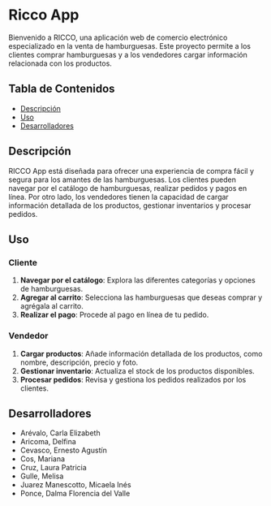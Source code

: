 # Ricco App


Bienvenido a RICCO, una aplicación web de comercio electrónico especializado en la venta de hamburguesas. Este proyecto permite a los clientes comprar hamburguesas y a los vendedores cargar información relacionada con los productos.


## Tabla de Contenidos
- [Descripción](#descripción)
- [Uso](#uso)
- [Desarrolladores](#desarrolladores)




## Descripción
RICCO App está diseñada para ofrecer una experiencia de compra fácil y segura para los amantes de las hamburguesas. Los clientes pueden navegar por el catálogo de hamburguesas, realizar pedidos y pagos en línea. Por otro lado, los vendedores tienen la capacidad de cargar información detallada de los productos, gestionar inventarios y procesar pedidos.


## Uso
### Cliente
1. **Navegar por el catálogo**: Explora las diferentes categorías y opciones de hamburguesas.
2. **Agregar al carrito**: Selecciona las hamburguesas que deseas comprar y agrégala al carrito.
3. **Realizar el pago**: Procede al pago en línea de tu pedido.


### Vendedor
1. **Cargar productos**: Añade información detallada de los productos, como nombre, descripción, precio y foto.
2. **Gestionar inventario**: Actualiza el stock de los productos disponibles.
3. **Procesar pedidos**: Revisa y gestiona los pedidos realizados por los clientes.


## Desarrolladores
- Arévalo, Carla Elizabeth
- Aricoma, Delfina
- Cevasco, Ernesto Agustín
- Cos, Mariana
- Cruz, Laura Patricia
- Gulle, Melisa
- Juarez Manescotto, Micaela Inés
- Ponce, Dalma Florencia del Valle
